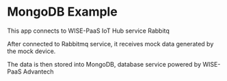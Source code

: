 # MongoDB Example

This app connects to WISE-PaaS IoT Hub service Rabbitq

After connected to Rabbitmq service, it receives mock data generated by the mock device.

The data is then stored into MongoDB, database service powered by WISE-PaaS Advantech
